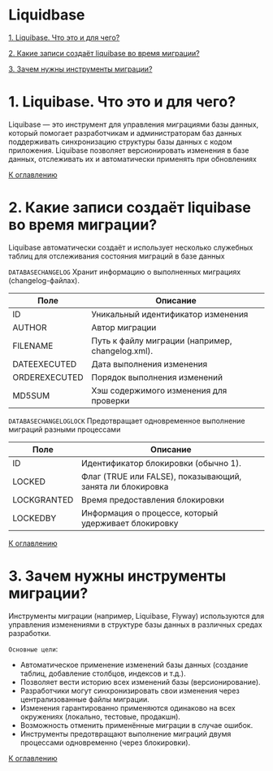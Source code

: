 # Liquidbase

[1. Liquibase. Что это и для чего?](#1-liquibase-что-это-и-для-чего)

[2. Какие записи создаёт liquibase во время миграции?](#2-какие-записи-создаёт-liquibase-во-время-миграции)

[3. Зачем нужны инструменты миграции?](#3-зачем-нужны-инструменты-миграции)

# 1. Liquibase. Что это и для чего?

Liquibase — это инструмент для управления миграциями базы данных, который помогает разработчикам и администраторам баз данных поддерживать синхронизацию структуры базы данных с кодом приложения. Liquibase позволяет версионировать изменения в базе данных, отслеживать их и автоматически применять при обновлениях

[К оглавлению](#Liquidbase)

# 2. Какие записи создаёт liquibase во время миграции?

Liquibase автоматически создаёт и использует несколько служебных таблиц для отслеживания состояния миграций в базе данных

`DATABASECHANGELOG` Хранит информацию о выполненных миграциях (changelog-файлах).

| Поле          | Описание                                         |
|---------------|--------------------------------------------------|
| ID            | Уникальный идентификатор изменения               |
| AUTHOR        | Автор миграции                                   |
| FILENAME      | Путь к файлу миграции (например, changelog.xml). |
| DATEEXECUTED  | Дата выполнения изменения                        |
| ORDEREXECUTED | Порядок выполнения изменений                     |
| MD5SUM        | Хэш содержимого изменения для проверки           |

`DATABASECHANGELOGLOCK` Предотвращает одновременное выполнение миграций разными процессами

| Поле        | Описание                                                  |
|-------------|-----------------------------------------------------------|
| ID          | Идентификатор блокировки (обычно 1).                      |
| LOCKED      | Флаг (TRUE или FALSE), показывающий, занята ли блокировка |
| LOCKGRANTED | Время предоставления блокировки                           |
| LOCKEDBY    | Информация о процессе, который удерживает блокировку      |

[К оглавлению](#Liquidbase)

# 3. Зачем нужны инструменты миграции?

Инструменты миграции (например, Liquibase, Flyway) используются для управления изменениями в структуре базы данных в различных средах разработки.

`Основные цели`:

+ Автоматическое применение изменений базы данных (создание таблиц, добавление столбцов, индексов и т.д.). 
+ Позволяет вести историю всех изменений базы (версионирование). 
+ Разработчики могут синхронизировать свои изменения через централизованные файлы миграции. 
+ Изменения гарантированно применяются одинаково на всех окружениях (локально, тестовые, продакшн). 
+ Возможность отменить применённые миграции в случае ошибок. 
+ Инструменты предотвращают выполнение миграций двумя процессами одновременно (через блокировки).

[К оглавлению](#Liquidbase)